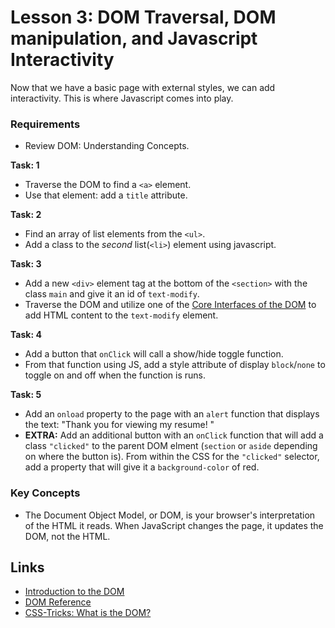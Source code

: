 # Lesson 3: DOM Traversal, DOM manipulation, and Javascript Interactivity

Now that we have a basic page with external styles, we can add interactivity. This is where Javascript comes into play.

### Requirements

- Review DOM: Understanding Concepts.

**Task: 1**
- Traverse the DOM to find a `<a>` element.
- Use that element: add a `title` attribute.

**Task: 2**
- Find an array of list elements from the `<ul>`.
- Add a class to the _second_ list(`<li>`) element using javascript.

**Task: 3**
- Add a new `<div>` element tag at the bottom of the `<section>` with the class `main` and give it an id of `text-modify`.
- Traverse the DOM and utilize one of the [Core Interfaces of the DOM](https://developer.mozilla.org/en-US/docs/Web/API/Document_Object_Model/Introduction#Important_Data_Types) to add HTML content to the `text-modify` element.

**Task: 4**
- Add a button that `onClick` will call a show/hide toggle function.
- From that function using JS, add a style attribute of display `block`/`none` to toggle on and off when the function is runs.

**Task: 5**
- Add an `onload` property to the page with an `alert` function that displays the text: "Thank you for viewing my resume! "
- **EXTRA:** Add an additional button with an `onClick` function that will add a class `"clicked"` to the parent DOM elment (`section` or `aside` depending on where the button is). From within the CSS for the `"clicked"` selector, add a property that will give it a `background-color` of red. 

### Key Concepts

- The Document Object Model, or DOM, is your browser's interpretation of the HTML it reads. When JavaScript changes the page, it updates the DOM, not the HTML.

## Links 

- [Introduction to the DOM](https://developer.mozilla.org/en-US/docs/Web/API/Document_Object_Model/Introduction)
- [DOM Reference](https://developer.mozilla.org/en-US/docs/Web/API/Document_Object_Model)
- [CSS-Tricks: What is the DOM?](https://css-tricks.com/dom/)